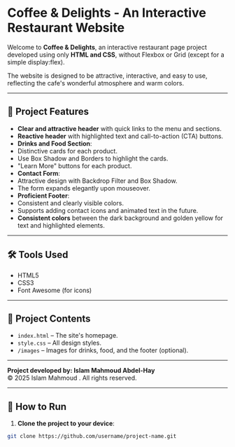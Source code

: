 # Coffee & Delights - An Interactive Restaurant Website

Welcome to **Coffee & Delights**, an interactive restaurant page project developed using only **HTML and CSS**, without Flexbox or Grid (except for a simple display:flex).

The website is designed to be attractive, interactive, and easy to use, reflecting the cafe's wonderful atmosphere and warm colors.

---
## 📌 Project Features

- **Clear and attractive header** with quick links to the menu and sections.
- **Reactive header** with highlighted text and call-to-action (CTA) buttons.
- **Drinks and Food Section**:
- Distinctive cards for each product.
- Use Box Shadow and Borders to highlight the cards.
- "Learn More" buttons for each product.
- **Contact Form**:
- Attractive design with Backdrop Filter and Box Shadow.
- The form expands elegantly upon mouseover.
- **Proficient Footer**:
- Consistent and clearly visible colors.
- Supports adding contact icons and animated text in the future.
- **Consistent colors** between the dark background and golden yellow for text and highlighted elements.

---

## 🛠️ Tools Used

- HTML5
- CSS3
- Font Awesome (for icons)

---

## 📂 Project Contents

- `index.html` – The site's homepage.
- `style.css` – All design styles.
- `/images` – Images for drinks, food, and the footer (optional).

---

**Project developed by: Islam Mahmoud Abdel-Hay**  
© 2025 Islam Mahmoud . All rights reserved.

---
## 🚀 How to Run

1. **Clone the project to your device**:
```bash
git clone https://github.com/username/project-name.git
